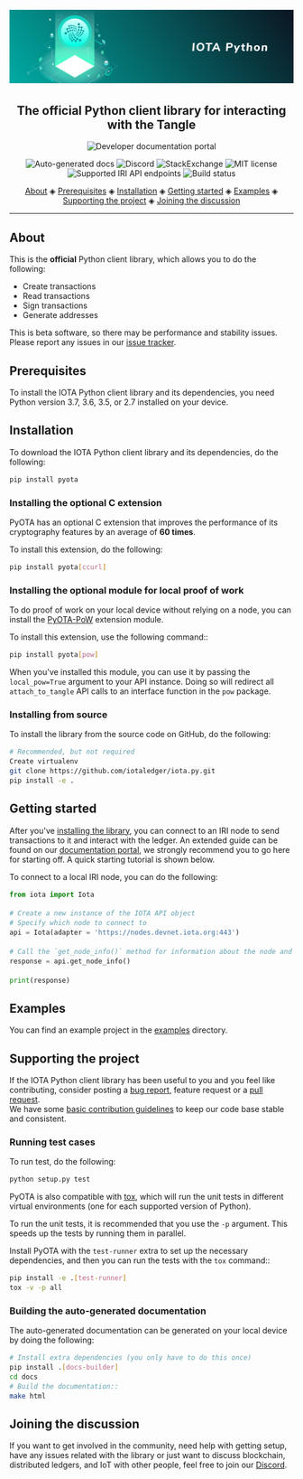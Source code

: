 <h1 align="center">
  <br>
  <a href="https://docs.iota.org/docs/client-libraries/0.1/getting-started/python-quickstart"><img src="iota-python.png"></a>
</h1>

<h2 align="center">The official Python client library for interacting with the Tangle</h2>

<p align="center">
    <a href="https://docs.iota.org/docs/client-libraries/0.1/getting-started/python-quickstart" style="text-decoration:none;">
    <img src="https://img.shields.io/badge/Documentation%20portal-blue.svg?style=for-the-badge"
         alt="Developer documentation portal">
      </p>
<p align="center">
  <a href="http://pyota.readthedocs.io/en/latest/?badge=latest" style="text-decoration:none;"><img src="https://img.shields.io/badge/ReadTheDocs-reference-informational.svg" alt="Auto-generated docs"></a>
  <a href="https://discord.iota.org/" style="text-decoration:none;"><img src="https://img.shields.io/badge/Discord-9cf.svg?logo=discord" alt="Discord"></a>
  <a href="https://iota.stackexchange.com/" style="text-decoration:none;"><img src="https://img.shields.io/badge/StackExchange-9cf.svg?logo=stackexchange" alt="StackExchange"></a>
  <a href="https://github.com/iotaledger/entangled/blob/develop/LICENSE" style="text-decoration:none;"><img src="https://img.shields.io/github/license/iotaledger/iota.py.svg" alt="MIT license"></a>
  <a href="https://docs.iota.org/docs/node-software/0.1/iri/references/api-reference" style="text-decoration:none;"><img src="https://img.shields.io/badge/Node%20API%20coverage-18/18%20commands-green.svg" alt="Supported IRI API endpoints"></a>
  <a href="https://travis-ci.org/iotaledger/iota.py" style="text-decoration:none;"><img src="https://travis-ci.org/iotaledger/iota.py.svg?branch=master" alt="Build status"></a>
</p>
      
<p align="center">
  <a href="#about">About</a> ◈
  <a href="#prerequisites">Prerequisites</a> ◈
  <a href="#installation">Installation</a> ◈
  <a href="#getting-started">Getting started</a> ◈
  <a href="#examples">Examples</a> ◈
  <a href="#supporting-the-project">Supporting the project</a> ◈
  <a href="#joining-the-discussion">Joining the discussion</a> 
</p>

---

## About

This is the **official** Python client library, which allows you to do the following:
* Create transactions
* Read transactions
* Sign transactions
* Generate addresses

This is beta software, so there may be performance and stability issues.
Please report any issues in our [issue tracker](https://github.com/iotaledger/iota.py/issues/new).

## Prerequisites

To install the IOTA Python client library and its dependencies, you need Python version 3.7, 3.6, 3.5, or 2.7 installed on your device.

## Installation

To download the IOTA Python client library and its dependencies, do the following:

```bash
pip install pyota
```

### Installing the optional C extension

PyOTA has an optional C extension that improves the performance of its
cryptography features by an average of **60 times**.

To install this extension, do the following:

```bash
pip install pyota[ccurl]
```

### Installing the optional module for local proof of work

To do proof of work on your local device without relying on a node,
you can install the [PyOTA-PoW](https://pypi.org/project/PyOTA-PoW/) extension module.

To install this extension, use the following command::

```bash
pip install pyota[pow]
```

When you've installed this module, you can use it by passing the `local_pow=True` argument to your API instance. Doing so will redirect all `attach_to_tangle`
API calls to an interface function in the `pow` package.

### Installing from source

To install the library from the source code on GitHub, do the following:

```bash
# Recommended, but not required
Create virtualenv
git clone https://github.com/iotaledger/iota.py.git
pip install -e .
```

## Getting started

After you've [installing the library](#installation), you can connect to an IRI node to send transactions to it and interact with the ledger.
An extended guide can be found on our [documentation portal](https://docs.iota.org/docs/client-libraries/0.1/getting-started/python-quickstart), we strongly recommend you to go here for starting off. A quick starting tutorial is shown below.

To connect to a local IRI node, you can do the following:

```py
from iota import Iota

# Create a new instance of the IOTA API object
# Specify which node to connect to
api = Iota(adapter = 'https://nodes.devnet.iota.org:443')

# Call the `get_node_info()` method for information about the node and the Tangle
response = api.get_node_info()

print(response)
```

## Examples

You can find an example project in the [examples](https://github.com/iotaledger/iota.py/tree/master/examples) directory.

## Supporting the project

If the IOTA Python client library has been useful to you and you feel like contributing, consider posting a [bug report](https://github.com/iotaledger/iota.py/issues/new-issue), feature request or a [pull request](https://github.com/iotaledger/iota.py/pulls/).  
We have some [basic contribution guidelines](CONTRIBUTING.rst) to keep our code base stable and consistent.

### Running test cases

To run test, do the following:

```bash
python setup.py test
```

PyOTA is also compatible with [tox](https://tox.readthedocs.io/), which will run the unit tests in different virtual environments (one for each supported version of Python).

To run the unit tests, it is recommended that you use the `-p` argument.
This speeds up the tests by running them in parallel.

Install PyOTA with the `test-runner` extra to set up the necessary
dependencies, and then you can run the tests with the `tox` command::

```bash
pip install -e .[test-runner]
tox -v -p all
```

### Building the auto-generated documentation

The auto-generated documentation can be generated on your local device by doing the following:

```bash
# Install extra dependencies (you only have to do this once)
pip install .[docs-builder]
cd docs
# Build the documentation::
make html
```

## Joining the discussion

If you want to get involved in the community, need help with getting setup, have any issues related with the library or just want to discuss blockchain, distributed ledgers, and IoT with other people, feel free to join our [Discord](https://discord.iota.org/).
